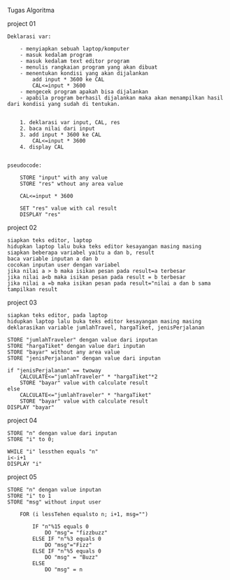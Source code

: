Tugas Algoritma

project 01


	Deklarasi var:

		- menyiapkan sebuah laptop/komputer
		- masuk kedalam program
		- masuk kedalam text editor program
		- menulis rangkaian program yang akan dibuat
		- menentukan kondisi yang akan dijalankan
			add input * 3600 ke CAL
			CAL<=input * 3600
		- mengecek program apakah bisa dijalankan
		- apabila program berhasil dijalankan maka akan menampilkan hasil dari kondisi yang sudah di tentukan.
 
 
		1. deklarasi var input, CAL, res
		2. baca nilai dari input
		3. add input * 3600 ke CAL
			CAL<=input * 3600
		4. display CAL
 
 
	pseudocode:

		STORE "input" with any value
		STORE "res" wthout any area value
 
		CAL<=input * 3600
 
		SET "res" value with cal result
		DISPLAY "res"


 
project 02

	siapkan teks editor, laptop
	hidupkan laptop lalu buka teks editor kesayangan masing masing
	siapkan beberapa variabel yaitu a dan b, result
	baca variable inputan a dan b
	cocokan inputan user dengan variabel
	jika nilai a > b maka isikan pesan pada result=a terbesar
	jika nilai a<b maka isikan pesan pada result = b terbesar
	jika nilai a =b maka isikan pesan pada result="nilai a dan b sama
	tampilkan result


 
project 03

	siapkan teks editor, pada laptop
	hidupkan laptop lalu buka teks editor kesayangan masing masing
 	deklarasikan variable jumlahTravel, hargaTiket, jenisPerjalanan
 	
	STORE "jumlahTraveler" dengan value dari inputan
	STORE "hargaTiket" dengan value dari inputan
	STORE "bayar" without any area value
	STORE "jenisPerjalanan" dengan value dari inputan
 
	if "jenisPerjalanan" == twoway
		CALCULATE<="jumlahTraveler" * "hargaTiket"*2
		STORE "bayar" value with calculate result
	else 
		CALCULATE<="jumlahTraveler" * "hargaTiket"
		STORE "bayar" value with calculate result
	DISPLAY "bayar"


 
project 04

	STORE "n" dengan value dari inputan
	STORE "i" to 0;
 
	WHILE "i" lessthen equals "n"
	i<-i+1
	DISPLAY "i"
 


project 05

	STORE "n" dengan value inputan
	STORE "i" to 1
	STORE "msg" without input user
 
		FOR (i lessTehen equalsto n; i+1, msg="")
 
			IF "n"%15 equals 0
				DO "msg"= "fizzbuzz"
			ELSE IF "n"%3 equals 0
				DO "msg"="Fizz"
			ELSE IF "n"%5 equals 0
				DO "msg" = "Buzz"
			ELSE
				DO "msg" = n
